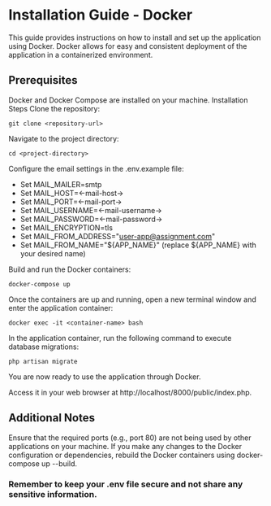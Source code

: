 # Installation Guide - Docker
This guide provides instructions on how to install and set up the application using Docker. Docker allows for easy and consistent deployment of the application in a containerized environment.

## Prerequisites
Docker and Docker Compose are installed on your machine.
Installation Steps
Clone the repository:

```
git clone <repository-url>
```
Navigate to the project directory:

```
cd <project-directory>
```

Configure the email settings in the .env.example file:

- Set MAIL_MAILER=smtp
- Set MAIL_HOST=<-mail-host->
- Set MAIL_PORT=<-mail-port->
- Set MAIL_USERNAME=<-mail-username->
- Set MAIL_PASSWORD=<-mail-password->
- Set MAIL_ENCRYPTION=tls
- Set MAIL_FROM_ADDRESS="user-app@assignment.com"
- Set MAIL_FROM_NAME="${APP_NAME}" (replace ${APP_NAME} with your desired name)


Build and run the Docker containers:

```
docker-compose up
```
Once the containers are up and running, open a new terminal window and enter the application container:

```
docker exec -it <container-name> bash
```
In the application container, run the following command to execute database migrations:

```
php artisan migrate
```

You are now ready to use the application through Docker.

Access it in your web browser at http://localhost/8000/public/index.php.

## Additional Notes
Ensure that the required ports (e.g., port 80) are not being used by other applications on your machine.
If you make any changes to the Docker configuration or dependencies, rebuild the Docker containers using docker-compose up --build.

### Remember to keep your .env file secure and not share any sensitive information.
